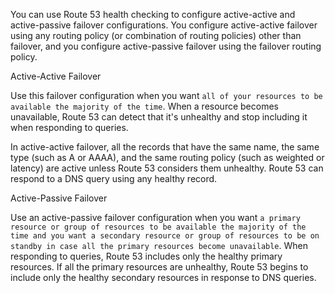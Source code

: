 You can use Route 53 health checking to configure active-active and active-passive failover configurations. You configure active-active failover using any routing policy (or combination of routing policies) other than failover, and you configure active-passive failover using the failover routing policy.

Active-Active Failover

Use this failover configuration when you want `all of your resources to be available the majority of the time`. When a resource becomes unavailable, Route 53 can detect that it's unhealthy and stop including it when responding to queries.

In active-active failover, all the records that have the same name, the same type (such as A or AAAA), and the same routing policy (such as weighted or latency) are active unless Route 53 considers them unhealthy. Route 53 can respond to a DNS query using any healthy record.

Active-Passive Failover

Use an active-passive failover configuration when you want `a primary resource or group of resources to be available the majority of the time and you want a secondary resource or group of resources to be on standby in case all the primary resources become unavailable`. When responding to queries, Route 53 includes only the healthy primary resources. If all the primary resources are unhealthy, Route 53 begins to include only the healthy secondary resources in response to DNS queries.

